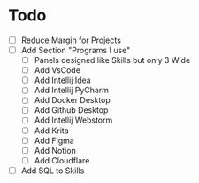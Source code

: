 # Todo
- [ ] Reduce Margin for Projects
- [ ] Add Section "Programs I use"
  - [ ] Panels designed like Skills but only 3 Wide
  - [ ] Add VsCode
  - [ ] Add Intellij Idea
  - [ ] Add Intellij PyCharm
  - [ ] Add Docker Desktop
  - [ ] Add Github Desktop
  - [ ] Add Intellij Webstorm
  - [ ] Add Krita
  - [ ] Add Figma
  - [ ] Add Notion
  - [ ] Add Cloudflare
- [ ] Add SQL to Skills
